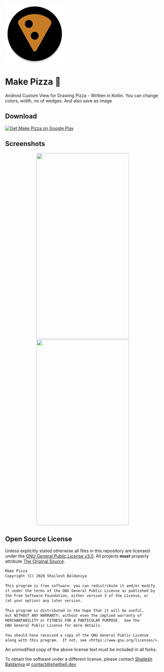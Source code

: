 <img alt="Make Pizza by Shailesh351" src="https://github.com/Shailesh351/android-pizza/raw/master/app/src/main/res/mipmap-xxxhdpi/ic_launcher_round.png">

# Make Pizza 🍕 
Android Custom View for Drawing Pizza - Written in Kotlin. You can change colors, width, no of wedges. And also save as image

## Download

[<img src="https://play.google.com/intl/en_us/badges/images/apps/en-play-badge-border.png" width="200" alt="Get Make Pizza on Google Play" />](https://play.google.com/store/apps/details?id=dev.shellbell.makepizza "Get Make Pizza on Google Play")

## Screenshots

<p align="center">
  <img src="https://user-images.githubusercontent.com/18264684/94916627-aac7ea80-04cc-11eb-8c8d-4d19e13b9d30.png" height="600" width="300">
  <img src="https://user-images.githubusercontent.com/18264684/94916632-adc2db00-04cc-11eb-907b-c7bdcdb3afb8.png" height="600" width="300">
</p>

## Open Source License

Unless explicitly stated otherwise all files in this repository are licensed under the [GNU General Public License v3.0](https://www.gnu.org/licenses/gpl-3.0-standalone.html). All projects **must** properly attribute [The Original Source](https://github.com/Shailesh351/android-pizza). 
    
    Make Pizza
    Copyright (C) 2020 Shailesh Baldaniya

    This program is free software: you can redistribute it and/or modify
    it under the terms of the GNU General Public License as published by
    the Free Software Foundation, either version 3 of the License, or
    (at your option) any later version.

    This program is distributed in the hope that it will be useful,
    but WITHOUT ANY WARRANTY; without even the implied warranty of
    MERCHANTABILITY or FITNESS FOR A PARTICULAR PURPOSE.  See the
    GNU General Public License for more details.

    You should have received a copy of the GNU General Public License
    along with this program.  If not, see <https://www.gnu.org/licenses/>.

An unmodified copy of the above license text must be included in all forks.

To obtain the software under a different license, please contact [Shailesh Baldaniya](https://shellbell.dev) at [contact@shellbell.dev](mailto:contact@shellbell.dev).
